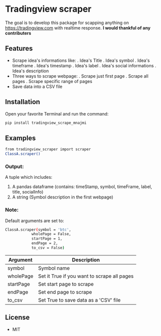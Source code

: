# Tradingview scraper

The goal is to develop this package for scapping anything on https://tradingview.com with realtime response.
**I would thankful of any contributers**

## Features

- Scrape idea's informations like:
. Idea's Title
. Idea's symbol
. Idea's timeframe
. Idea's timestamp
. Idea's label
. Idea's social informations
. Idea's description
- Three ways to scrape webpage:
. Scrape just first page
. Scrape all pages
. Scrape specific range of pages
- Save data into a CSV file


## Installation
Open your favorite Terminal and run the command:
```sh
pip install tradingview_scrape_mnajmi
```


## Examples

```sh
from tradingview_scraper import scraper
ClassA.scraper()
```
### Output:
A tuple which includes:
1. A pandas dataframe (contains: timeStamp, symbol, timeFrame, label, title, socialInfo) 
2. A string (Symbol description in the first webpage)

### Note:
Default arguments are set to:
```sh
ClassA.scraper(symbol = 'btc',
            wholePage = False,
            startPage = 1,
            endPage = 2, 
            to_csv = False)
```
Argument  | Description
--------  | -----------
symbol | Symbol name
wholePage | Set it True if you want to scrape all pages
startPage | Set start page to scrape
endPage	| Set end page to scrape
to_csv | Set True to save data as a 'CSV' file

## License
- MIT
